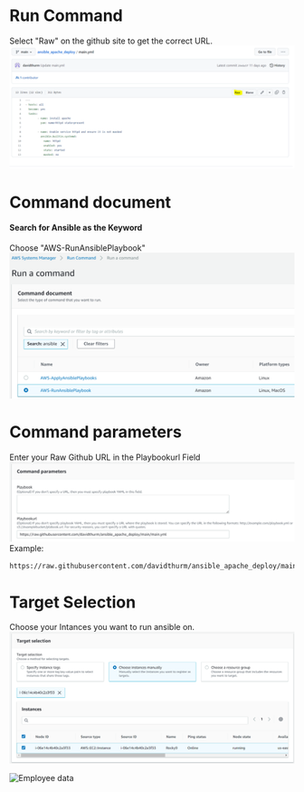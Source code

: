 # Run Command


Select "Raw" on the github site to get the correct URL.
![image info](images/run_command_image_4.png)

# Command document
#### Search for Ansible as the Keyword
Choose "AWS-RunAnsiblePlaybook"
![image info](images/run_command_image_1.png)


# Command parameters
Enter your Raw Github URL in the Playbookurl Field
![image info](images/run_command_image_2.png)
Example:
```
https://raw.githubusercontent.com/davidthurm/ansible_apache_deploy/main/main.yml
```

# Target Selection
Choose your Intances you want to run ansible on.
![image info](images/run_command_image_3.png)


<img src="https://github.com/davidthurm/aws_ssm_documentation/blob/main/images/run_command_image_1.PNG" alt="Employee data" title="Employee Data title">
